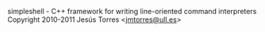 simpleshell - C++ framework for writing line-oriented command interpreters  
Copyright 2010-2011 Jesús Torres <<jmtorres@ull.es>>

